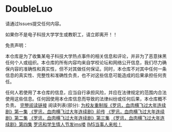 # DoubleLuo

请通过Issues提交任何内容。

如果你不是电子科技大学学生或教职工，请立即离开！！

免责声明：

本仓库是为了收集某电子科技大学热点事件的相关信息和评论，并非为了恶意抹黑任何个人或组织。本仓库的所有内容均来自学校论坛和网络公开信息，我们尽力确保内容的准确性和真实性，但不对其做任何保证。同时，本仓库不对其中任何一条信息的真实性、完整性和准确性负责，也不对这些信息可能造成的后果承担任何责任。

任何人若使用了本仓库的信息，应当自行承担风险，并应在法律规定的范围内合法使用这些信息。任何因使用本仓库信息而导致的法律纠纷或任何后果，本仓库概不负责。
[完整阅读链接](https://github.com/fuckuestc/DoubleLuo/issues)
阅读列表(部分):
[为校友重制版《罗讯，血肉横飞过大年连续剧》第一集](https://github.com/fuckuestc/DoubleLuo/issues/1)
[《罗讯，血肉横飞过大年连续剧》前传](https://github.com/fuckuestc/DoubleLuo/issues/2)
[《罗讯，血肉横飞过大年连续剧》第二集](https://github.com/fuckuestc/DoubleLuo/issues/3)
[《罗讯，血肉横飞过大年连续剧》第三集](https://github.com/fuckuestc/DoubleLuo/issues/4)
[《罗讯，血肉横飞过大年连续剧》第四集](https://github.com/fuckuestc/DoubleLuo/issues/5)
[罗讯和学生情人节发ims喽](https://github.com/fuckuestc/DoubleLuo/issues/9)
[IMS当事人来啦！](https://github.com/fuckuestc/DoubleLuo/issues/12)



